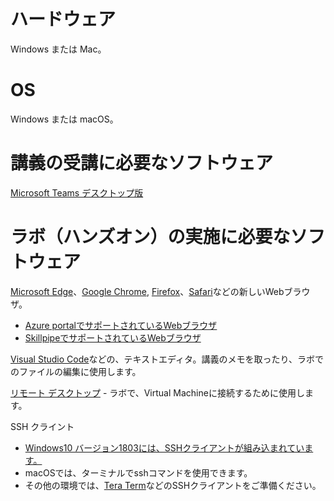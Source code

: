 # ハードウェア

Windows または Mac。

# OS

Windows または macOS。

# 講義の受講に必要なソフトウェア

[Microsoft Teams デスクトップ版](https://www.microsoft.com/ja-jp/microsoft-365/microsoft-teams/download-app)

# ラボ（ハンズオン）の実施に必要なソフトウェア

[Microsoft Edge](https://www.microsoft.com/ja-jp/edge)、[Google Chrome](https://www.google.co.jp/chrome/), [Firefox](https://www.mozilla.org/ja/firefox/new/)、[Safari](https://www.apple.com/jp/safari/)などの新しいWebブラウザ。
- [Azure portalでサポートされているWebブラウザ](https://docs.microsoft.com/ja-jp/azure/azure-portal/azure-portal-supported-browsers-devices)
- [SkillpipeでサポートされているWebブラウザ](https://policies.skillpipe.com/en/faq/)

[Visual Studio Code](https://azure.microsoft.com/ja-jp/products/visual-studio-code/)などの、テキストエディタ。講義のメモを取ったり、ラボでのファイルの編集に使用します。

[リモート デスクトップ](https://support.microsoft.com/ja-jp/windows/%E3%83%AA%E3%83%A2%E3%83%BC%E3%83%88-%E3%83%87%E3%82%B9%E3%82%AF%E3%83%88%E3%83%83%E3%83%97%E3%81%AE%E4%BD%BF%E3%81%84%E6%96%B9-5fe128d5-8fb1-7a23-3b8a-41e636865e8c) - ラボで、Virtual Machineに接続するために使用します。

SSH クライント
- [Windows10 バージョン1803には、SSHクライアントが組み込まれています。](https://www.google.com/search?q=Windows10+%E3%83%90%E3%83%BC%E3%82%B8%E3%83%A7%E3%83%B31803+SSH+)
- macOSでは、ターミナルでsshコマンドを使用できます。
- その他の環境では、[Tera Term](https://forest.watch.impress.co.jp/library/software/utf8teraterm/)などのSSHクライアントをご準備ください。


